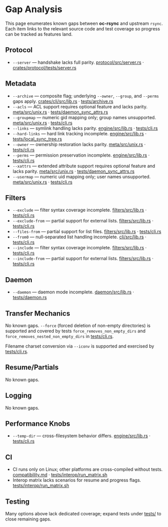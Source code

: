 # Gap Analysis

This page enumerates known gaps between **oc-rsync** and upstream
`rsync`. Each item links to the relevant source code and test
coverage so progress can be tracked as features land.

## Protocol
- `--server` — handshake lacks full parity. [protocol/src/server.rs](../crates/protocol/src/server.rs) · [crates/protocol/tests/server.rs](../crates/protocol/tests/server.rs)

## Metadata
- `--archive` — composite flag; underlying `--owner`, `--group`, and `--perms` gaps apply. [crates/cli/src/lib.rs](../crates/cli/src/lib.rs) · [tests/archive.rs](../tests/archive.rs)
- `--acls` — ACL support requires optional feature and lacks parity. [meta/src/unix.rs](../crates/meta/src/unix.rs) · [tests/daemon_sync_attrs.rs](../tests/daemon_sync_attrs.rs)
- `--groupmap` — numeric gid mapping only; group names unsupported. [meta/src/unix.rs](../crates/meta/src/unix.rs) · [tests/cli.rs](../tests/cli.rs)
- `--links` — symlink handling lacks parity. [engine/src/lib.rs](../crates/engine/src/lib.rs) · [tests/cli.rs](../tests/cli.rs)
- `--hard-links` — hard link tracking incomplete. [engine/src/lib.rs](../crates/engine/src/lib.rs) · [tests/local_sync_tree.rs](../tests/local_sync_tree.rs)
- `--owner` — ownership restoration lacks parity. [meta/src/unix.rs](../crates/meta/src/unix.rs) · [tests/cli.rs](../tests/cli.rs)
- `--perms` — permission preservation incomplete. [engine/src/lib.rs](../crates/engine/src/lib.rs) · [tests/cli.rs](../tests/cli.rs)
- `--xattrs` — extended attribute support requires optional feature and lacks parity. [meta/src/unix.rs](../crates/meta/src/unix.rs) · [tests/daemon_sync_attrs.rs](../tests/daemon_sync_attrs.rs)
- `--usermap` — numeric uid mapping only; user names unsupported. [meta/src/unix.rs](../crates/meta/src/unix.rs) · [tests/cli.rs](../tests/cli.rs)

## Filters
- `--exclude` — filter syntax coverage incomplete. [filters/src/lib.rs](../crates/filters/src/lib.rs) · [tests/cli.rs](../tests/cli.rs)
- `--exclude-from` — partial support for external lists. [filters/src/lib.rs](../crates/filters/src/lib.rs) · [tests/cli.rs](../tests/cli.rs)
- `--files-from` — partial support for list files. [filters/src/lib.rs](../crates/filters/src/lib.rs) · [tests/cli.rs](../tests/cli.rs)
- `--from0` — null-separated list handling incomplete. [cli/src/lib.rs](../crates/cli/src/lib.rs) · [tests/cli.rs](../tests/cli.rs)
- `--include` — filter syntax coverage incomplete. [filters/src/lib.rs](../crates/filters/src/lib.rs) · [tests/cli.rs](../tests/cli.rs)
- `--include-from` — partial support for external lists. [filters/src/lib.rs](../crates/filters/src/lib.rs) · [tests/cli.rs](../tests/cli.rs)

## Daemon
- `--daemon` — daemon mode incomplete. [daemon/src/lib.rs](../crates/daemon/src/lib.rs) · [tests/daemon.rs](../tests/daemon.rs)

## Transfer Mechanics

No known gaps. `--force` (forced deletion of non-empty directories) is supported and covered by tests `force_removes_non_empty_dirs` and `force_removes_nested_non_empty_dirs` in [tests/cli.rs](../tests/cli.rs).

Filename charset conversion via `--iconv` is supported and exercised by [tests/cli.rs](../tests/cli.rs).

## Resume/Partials

No known gaps.

## Logging
No known gaps.

## Performance Knobs
- `--temp-dir` — cross-filesystem behavior differs. [engine/src/lib.rs](../crates/engine/src/lib.rs) · [tests/cli.rs](../tests/cli.rs)

## CI
- CI runs only on Linux; other platforms are cross-compiled without tests. [compatibility.md](compatibility.md) · [tests/interop/run_matrix.sh](../tests/interop/run_matrix.sh)
- Interop matrix lacks scenarios for resume and progress flags. [tests/interop/run_matrix.sh](../tests/interop/run_matrix.sh)

## Testing
Many options above lack dedicated coverage; expand tests under
[tests/](../tests) to close remaining gaps.

